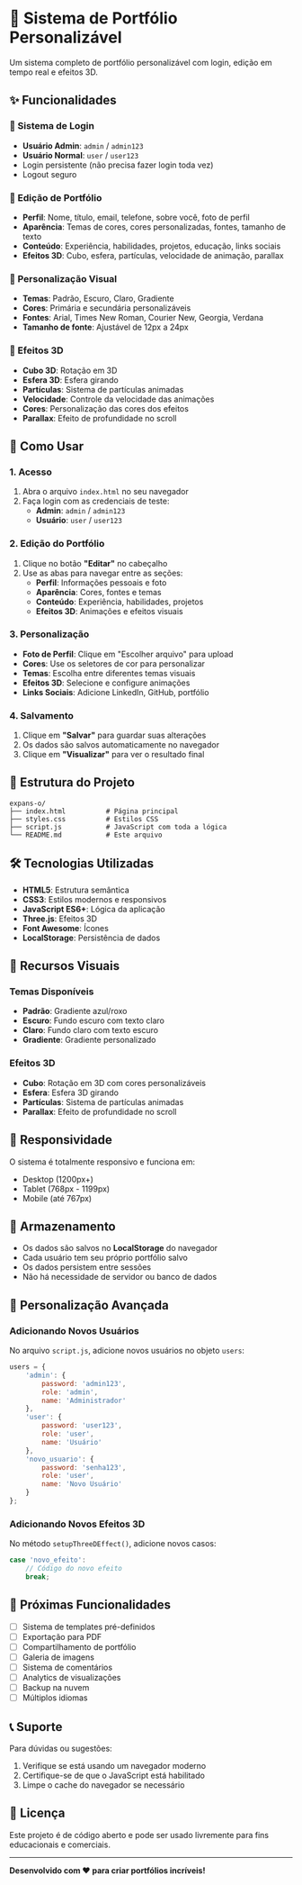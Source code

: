 # 🎨 Sistema de Portfólio Personalizável

Um sistema completo de portfólio personalizável com login, edição em tempo real e efeitos 3D.

## ✨ Funcionalidades

### 🔐 Sistema de Login
- **Usuário Admin**: `admin` / `admin123`
- **Usuário Normal**: `user` / `user123`
- Login persistente (não precisa fazer login toda vez)
- Logout seguro

### 🎯 Edição de Portfólio
- **Perfil**: Nome, título, email, telefone, sobre você, foto de perfil
- **Aparência**: Temas de cores, cores personalizadas, fontes, tamanho de texto
- **Conteúdo**: Experiência, habilidades, projetos, educação, links sociais
- **Efeitos 3D**: Cubo, esfera, partículas, velocidade de animação, parallax

### 🎨 Personalização Visual
- **Temas**: Padrão, Escuro, Claro, Gradiente
- **Cores**: Primária e secundária personalizáveis
- **Fontes**: Arial, Times New Roman, Courier New, Georgia, Verdana
- **Tamanho de fonte**: Ajustável de 12px a 24px

### 🌟 Efeitos 3D
- **Cubo 3D**: Rotação em 3D
- **Esfera 3D**: Esfera girando
- **Partículas**: Sistema de partículas animadas
- **Velocidade**: Controle da velocidade das animações
- **Cores**: Personalização das cores dos efeitos
- **Parallax**: Efeito de profundidade no scroll

## 🚀 Como Usar

### 1. Acesso
1. Abra o arquivo `index.html` no seu navegador
2. Faça login com as credenciais de teste:
   - **Admin**: `admin` / `admin123`
   - **Usuário**: `user` / `user123`

### 2. Edição do Portfólio
1. Clique no botão **"Editar"** no cabeçalho
2. Use as abas para navegar entre as seções:
   - **Perfil**: Informações pessoais e foto
   - **Aparência**: Cores, fontes e temas
   - **Conteúdo**: Experiência, habilidades, projetos
   - **Efeitos 3D**: Animações e efeitos visuais

### 3. Personalização
- **Foto de Perfil**: Clique em "Escolher arquivo" para upload
- **Cores**: Use os seletores de cor para personalizar
- **Temas**: Escolha entre diferentes temas visuais
- **Efeitos 3D**: Selecione e configure animações
- **Links Sociais**: Adicione LinkedIn, GitHub, portfólio

### 4. Salvamento
1. Clique em **"Salvar"** para guardar suas alterações
2. Os dados são salvos automaticamente no navegador
3. Clique em **"Visualizar"** para ver o resultado final

## 📁 Estrutura do Projeto

```
expans-o/
├── index.html          # Página principal
├── styles.css          # Estilos CSS
├── script.js           # JavaScript com toda a lógica
└── README.md           # Este arquivo
```

## 🛠️ Tecnologias Utilizadas

- **HTML5**: Estrutura semântica
- **CSS3**: Estilos modernos e responsivos
- **JavaScript ES6+**: Lógica da aplicação
- **Three.js**: Efeitos 3D
- **Font Awesome**: Ícones
- **LocalStorage**: Persistência de dados

## 🎨 Recursos Visuais

### Temas Disponíveis
- **Padrão**: Gradiente azul/roxo
- **Escuro**: Fundo escuro com texto claro
- **Claro**: Fundo claro com texto escuro
- **Gradiente**: Gradiente personalizado

### Efeitos 3D
- **Cubo**: Rotação em 3D com cores personalizáveis
- **Esfera**: Esfera 3D girando
- **Partículas**: Sistema de partículas animadas
- **Parallax**: Efeito de profundidade no scroll

## 📱 Responsividade

O sistema é totalmente responsivo e funciona em:
- Desktop (1200px+)
- Tablet (768px - 1199px)
- Mobile (até 767px)

## 💾 Armazenamento

- Os dados são salvos no **LocalStorage** do navegador
- Cada usuário tem seu próprio portfólio salvo
- Os dados persistem entre sessões
- Não há necessidade de servidor ou banco de dados

## 🔧 Personalização Avançada

### Adicionando Novos Usuários
No arquivo `script.js`, adicione novos usuários no objeto `users`:

```javascript
users = {
    'admin': {
        password: 'admin123',
        role: 'admin',
        name: 'Administrador'
    },
    'user': {
        password: 'user123',
        role: 'user',
        name: 'Usuário'
    },
    'novo_usuario': {
        password: 'senha123',
        role: 'user',
        name: 'Novo Usuário'
    }
};
```

### Adicionando Novos Efeitos 3D
No método `setupThreeDEffect()`, adicione novos casos:

```javascript
case 'novo_efeito':
    // Código do novo efeito
    break;
```

## 🚀 Próximas Funcionalidades

- [ ] Sistema de templates pré-definidos
- [ ] Exportação para PDF
- [ ] Compartilhamento de portfólio
- [ ] Galeria de imagens
- [ ] Sistema de comentários
- [ ] Analytics de visualizações
- [ ] Backup na nuvem
- [ ] Múltiplos idiomas

## 📞 Suporte

Para dúvidas ou sugestões:
1. Verifique se está usando um navegador moderno
2. Certifique-se de que o JavaScript está habilitado
3. Limpe o cache do navegador se necessário

## 📄 Licença

Este projeto é de código aberto e pode ser usado livremente para fins educacionais e comerciais.

---

**Desenvolvido com ❤️ para criar portfólios incríveis!** 